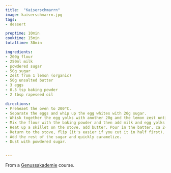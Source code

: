 ```yaml
---
title:  "Kaiserschmarrn"
image: kaiserschmarrn.jpg
tags: 
- dessert

preptime: 10min
cooktime: 15min
totaltime: 30min

ingredients:
- 200g flour
- 250ml milk
- powdered sugar
- 50g sugar
- Zest from 1 lemon (organic)
- 50g unsalted butter
- 3 eggs
- 0.5 tsp baking powder
- 2 tbsp rapeseed oil

directions:
- Preheaet the oven to 200°C.
- Separate the eggs and whip up the egg whites with 20g sugar.
- Whisk together the egg yolks with another 20g and the lemon zest until creamy.
- Mix the flour with the baking powder and then add milk and egg yolks. It should become a viscous batter. Add the oil and then carefully heave the whipped egg whites under.
- Heat up a skillet on the stove, add butter. Pour in the batter, ca 2-3cm high. Bake in the oven for 4-5min or until golden brown.
- Return to the stove, flip (it's easier if you cut it in half first). With two spoons rip into pieces.
- Add the rest of the sugar and quickly caramelize. 
- Dust with powdered sugar.


---
```


From a [Genussakademie](https://www.genussakademie.com/) course.
